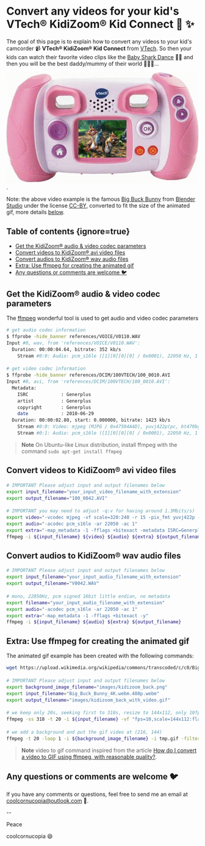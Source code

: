 # Convert any videos for your kid's VTech&reg; KidiZoom&reg; Kid Connect :rainbow: :sparkles:
The goal of this page is to explain how to convert any videos to your kid's camcorder :video_camera: **VTech&reg; KidiZoom&reg; Kid Connect** from [VTech](https://www.vtech.com/). So then your kids can watch their favorite video clips like the [Baby Shark Dance](https://www.youtube.com/watch?v=XqZsoesa55w) :baby::shark: and then you will be the best daddy/mummy of their world :unicorn::rainbow::sparkles:...

![abc](images/kidizoom_back_with_video.gif).


Note: the above video example is the famous [Big Buck Bunny](https://studio.blender.org/films/big-buck-bunny/?asset=263) from [Blender Studio](https://studio.blender.org) under the license [CC-BY](https://creativecommons.org/licenses/by/4.0/), converted to fit the size of the animated gif, more details [below](#extra).

## Table of contents {ignore=true}
<!-- @import "[TOC]" {cmd="toc" depthFrom=2 depthTo=6 orderedList=false} -->

<!-- code_chunk_output -->

- [Get the KidiZoom&reg; audio & video codec parameters](#get-the-kidizoomreg-audio-video-codec-parameters)
- [Convert videos to KidiZoom&reg; avi video files](#convert-videos-to-kidizoomreg-avi-video-files)
- [Convert audios to KidiZoom&reg; wav audio files](#convert-audios-to-kidizoomreg-wav-audio-files)
- [Extra: Use ffmpeg for creating the animated gif](#extra-use-ffmpeg-for-creating-the-animated-gif)
- [Any questions or comments are welcome :bird:](#any-questions-or-comments-are-welcome-bird)

<!-- /code_chunk_output -->

## Get the KidiZoom&reg; audio & video codec parameters
The [ffmpeg](https://www.ffmpeg.org/) wonderful tool is used to get audio and video codec parameters

``` bash
# get audio codec information
$ ffprobe -hide_banner references/VOICE/V0110.WAV
Input #0, wav, from 'references/VOICE/V0110.WAV':
  Duration: 00:00:04.64, bitrate: 352 kb/s
    Stream #0:0: Audio: pcm_s16le ([1][0][0][0] / 0x0001), 22050 Hz, 1 channels, s16, 352 kb/s

# get video codec information
$ ffprobe -hide_banner references/DCIM/100VTECH/100_0010.AVI
Input #0, avi, from 'references/DCIM/100VTECH/100_0010.AVI':
  Metadata:
    ISRC            : Generplus
    artist          : Generplus
    copyright       : Generplus
    date            : 2010-06-29
  Duration: 00:00:02.80, start: 0.000000, bitrate: 1423 kb/s
    Stream #0:0: Video: mjpeg (MJPG / 0x47504A4D), yuvj422p(pc, bt470bg/unknown/unknown), 320x240, 1196 kb/s, 15 fps, 15 tbr, 15 tbn, 15 tbc
    Stream #0:1: Audio: pcm_s16le ([1][0][0][0] / 0x0001), 22050 Hz, 1 channels, s16, 352 kb/s
```

> **Note** On Ubuntu-like Linux distribution, install ffmpeg with the command ```sudo apt-get install ffmpeg```

## Convert videos to KidiZoom&reg; avi video files
``` bash
# IMPORTANT Please adjust input and output filenames below
export input_filename="your_input_video_filename_with_extension"
export output_filename="100_0042.AVI"

# IMPORTANT you may need to adjust -q:v for having around 1.3Mbits/s)
export video="-vcodec mjpeg -vf scale=320:240 -r 15 -pix_fmt yuvj422p -q:v 4"
export audio="-acodec pcm_s16le -ar 22050 -ac 1"
export extra="-map_metadata -1 -fflags +bitexact -metadata ISRC=Generplus -metadata artist=Generplus -metadata copyright=Generplus -metadata date=2010-06-29 -y"
ffmpeg -i ${input_filename} ${video} ${audio} ${extra} ${output_filename}
```

## Convert audios to KidiZoom&reg; wav audio files
``` bash
# IMPORTANT Please adjust input and output filenames below
export input_filename="your_input_audio_filename_with_extension"
export output_filename="V0042.WAV"

# mono, 22050Hz, pcm signed 16bit little endian, no metadata
export filename="your_input_audio_filename_with_extension"
export audio="-acodec pcm_s16le -ar 22050 -ac 1"
export extra="-map_metadata -1 -fflags +bitexact -y"
ffmpeg -i ${input_filename} ${audio} ${extra} ${output_filename}
```

## Extra: Use ffmpeg for creating the animated gif
<a name="extra"></a>The animated gif example has been created with the following commands:
``` bash
wget https://upload.wikimedia.org/wikipedia/commons/transcoded/c/c0/Big_Buck_Bunny_4K.webm/Big_Buck_Bunny_4K.webm.480p.webm

# IMPORTANT Please adjust input and output filenames below
export background_image_filename="images/kidizoom_back.png"
export input_filename="Big_Buck_Bunny_4K.webm.480p.webm"
export output_filename="images/kidizoom_back_with_video.gif"

# we keep only 20s, seeking first to 318s, resize to 144x112, only 10fps
ffmpeg -ss 318 -t 20 -i ${input_filename} -vf "fps=10,scale=144x112:flags=lanczos,split[s0][s1];[s0]palettegen[p];[s1][p]paletteuse" -loop 0 tmp.gif

# we add a background and put the gif video at (216, 144)
ffmpeg -t 20 -loop 1 -i ${background_image_filename} -i tmp.gif -filter_complex "overlay=216:144" -loop 0 ${output_filename}
```

> **Note** video to gif command inspired from the article [How do I convert a video to GIF using ffmpeg, with reasonable quality?](https://superuser.com/questions/556029/how-do-i-convert-a-video-to-gif-using-ffmpeg-with-reasonable-quality).


## Any questions or comments are welcome :bird:
If you have any comments or questions, feel free to send me an email at coolcornucopia@outlook.com :email:.

--

Peace

coolcornucopia :smile: